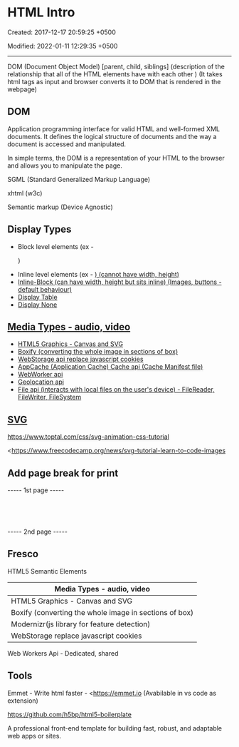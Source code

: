 # HTML Intro

Created: 2017-12-17 20:59:25 +0500

Modified: 2022-01-11 12:29:35 +0500

---

DOM (Document Object Model) [parent, child, siblings] (description of the relationship that all of the HTML elements have with each other ) (It takes html tags as input and browser converts it to DOM that is rendered in the webpage)

## DOM

Application programming interface for valid HTML and well-formed XML documents. It defines the logical structure of documents and the way a document is accessed and manipulated.

In simple terms, the DOM is a representation of your HTML to the browser and allows you to manipulate the page.

SGML (Standard Generalized Markup Language)

xhtml (w3c)

Semantic markup (Device Agnostic)

## Display Types
-   Block level elements (ex - <p>)
-   Inline level elements (ex - <a href="">) (cannot have width, height)
-   Inline-Block (can have width, height but sits inline) (Images, buttons - default behaviour)
-   Display Table
-   Display None

## Media Types - audio, video
-   HTML5 Graphics - Canvas and SVG
-   Boxify (converting the whole image in sections of box)
-   WebStorage api replace javascript cookies
-   AppCache (Application Cache) Cache api (Cache Manifest file)
-   WebWorker api
-   Geolocation api
-   File api (interacts with local files on the user's device) - FileReader, FileWriter, FileSystem

## SVG

<https://www.toptal.com/css/svg-animation-css-tutorial>

<https://www.freecodecamp.org/news/svg-tutorial-learn-to-code-images

## Add page break for print

----- 1st page -----

<p style="page-break-after: always;">&nbsp;</p>
<p style="page-break-before: always;">&nbsp;</p>

----- 2nd page -----

## Fresco

HTML5 Semantic Elements

| Media Types - audio, video                             |
|--------------------------------------------------------|
| HTML5 Graphics - Canvas and SVG                        |
| Boxify (converting the whole image in sections of box) |
| Modernizr(js library for feature detection)            |
| WebStorage replace javascript cookies                  |

Web Workers Api - Dedicated, shared

## Tools

Emmet - Write html faster - <https://emmet.io (Avabilable in vs code as extension)

<https://github.com/h5bp/html5-boilerplate>

A professional front-end template for building fast, robust, and adaptable web apps or sites.
